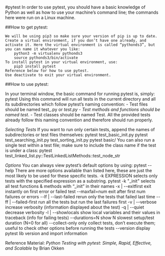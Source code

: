 #pytest
In order to use pytest, you should have a basic knowledge of Python as well as how to use your machine’s command line; the commands here were run on a Linux machine.

##How to get pytest:

	We will be using pip3 so make sure your version of pip is up to date.
	Create a virtual environment, if you don’t have one already, and activate it. Here the virtual environment is called “pythonds3”, but you can name it whatever you like:
		python3 -m virtualenv pythonds3
		source pythonds3/bin/activate
	To install pytest in your virtual environment, use:
		pip3 install pytest
	Reference below for how to use pytest.
	Use deactivate to exit your virtual environment.


##How to use pytest:

In your terminal window, the basic command for running pytest is, simply:
	pytest
Using this command will run all tests in the current directory and all its subdirectories which follow pytest’s naming convention:
	- Test files should be named test_<something>.py or <somthing>_test.py
	- Test methods and functions should be named test_<something>.
	- Test classes should be named Test<Something>.
All the provided tests already follow this naming convention and therefore should run properly.

*Selecting Tests*
If you want to run only certain tests, append the names of subdirectories or test files themselves:
	pytest test_basic_init.py
	pytest test_searching_init.py test_sorting_init.py
	pytest basic/
You can also run a single test within a test file; make sure to include the class name if the test is under a class:
	pytest test_linked_list.py::TestLinkedListMethods::test_node_str

*Options*
You can always view pytest’s default options by using:
	pytest --help
There are more options available than listed here, these are just the most likely to be used for these specific tests.
	-k EXPRESSION		selects only tests with the specified expression as a substring.
					pytest -k "_init" selects all test functions & methods with “_init” in their names
	-x | --exitfirst	exit instantly on first error or failed test
	--maxfail=num		exit after first num failures or errors
	--lf | --last-failed	rerun only the tests that failed last time
	--ff | --failed-first	run all the tests but run the last failures first
	-v | --verbose		increase verbosity (information displayed about the test)
	-q | --quiet		decrease verbosity
	-l | --showlocals	show local variables and their values in traceback (info for failing tests)
	--durations=N		show N slowest setup/test duration (N=0 for all)
	--collect-only		only collect tests, don’t execute them; useful to check other options before running the tests
	--version		display pytest lib version and import information

Reference Material: *Python Testing with pytest: Simple, Rapid, Effective, and Scalable* by Brian Okken
